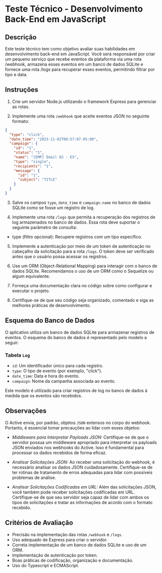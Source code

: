 # Teste Técnico - Desenvolvimento Back-End em JavaScript

## Descrição

Este teste técnico tem como objetivo avaliar suas habilidades em desenvolvimento back-end em JavaScript. Você será responsável por criar um pequeno serviço que recebe eventos da plataforma via uma rota /webhook, armazena esses eventos em um banco de dados SQLite e fornece uma rota /logs para recuperar esses eventos, permitindo filtrar por tipo e data.

## Instruções

1. Crie um servidor Node.js utilizando o framework Express para gerenciar as rotas.

2. Implemente uma rota `/webhook` que aceite eventos JSON no seguinte formato:

```json
{
  "type": "click",
  "date_time": "2023-11-02T08:57:07-05:00",
  "campaign": {
    "id": "1",
    "status": "1",
    "name": "[EMP] Email 02 - ES",
    "type": "single",
    "recipients": "1",
    "message": {
      "id": "1",
      "subject": "TITLE"
    }
  }
}
```

3. Salve os campos `type`, `date_time` e `campaign.name` no banco de dados SQLite como se fosse um registro de log.

4. Implemente uma rota `/logs` que permita a recuperação dos registros de log armazenados no banco de dados. Essa rota deve suportar o seguinte parâmetro de consulta:

- type (filtro opcional): Recupere registros com um tipo específico.

5. Implemente a autenticação por meio de um token de autenticação no cabeçalho da solicitação para a rota `/logs`. O token deve ser verificado antes que o usuário possa acessar os registros.

6. Use um ORM (Object-Relational Mapping) para interagir com o banco de dados SQLite. Recomendamos o uso de um ORM como o Sequelize ou algum equivalente.

7. Forneça uma documentação clara no código sobre como configurar e executar o projeto.

8. Certifique-se de que seu código seja organizado, comentado e siga as melhores práticas de desenvolvimento.

## Esquema do Banco de Dados

O aplicativo utiliza um banco de dados SQLite para armazenar registros de eventos. O esquema do banco de dados é representado pelo modelo a seguir:

### Tabela `Log`

- `id`: Um identificador único para cada registro.
- `type`: O tipo de evento (por exemplo, "click").
- `date_time`: Data e hora do evento.
- `campaign`: Nome da campanha associada ao evento.

Este modelo é utilizado para criar registros de log no banco de dados à medida que os eventos são recebidos.

## Observações

O Active envia, por padrão, objetos `JSON` extensos no corpo do webhook. Portanto, é essencial tomar precauções ao lidar com esses objetos:

- *Middleware para Interpretar Payloads JSON:* Certifique-se de que o servidor possua um middleware apropriado para interpretar os payloads JSON enviados nos webhooks do Active. Isso é fundamental para processar os dados recebidos de forma eficaz.

- *Analisar Solicitações JSON:* Ao receber uma solicitação do webhook, é necessário analisar os dados JSON cuidadosamente. Certifique-se de ter rotinas de tratamento de erros adequadas para lidar com possíveis problemas de análise.

- *Analisar Solicitações Codificadas em URL:* Além das solicitações JSON, você também pode receber solicitações codificadas em URL. Certifique-se de que seu servidor seja capaz de lidar com ambos os tipos de solicitações e tratar as informações de acordo com o formato recebido.

## Critérios de Avaliação

- Precisão na implementação das rotas `/webhook` e `/logs`.
- Uso adequado de Express para criar o servidor.
- Correta implementação de um banco de dados SQLite e uso de um ORM.
- Implementação de autenticação por token.
- Boas práticas de codificação, organização e documentação.
- Uso do Typescript e ECMAScript.